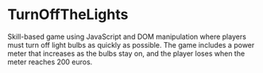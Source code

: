 # TurnOffTheLights

Skill-based game using JavaScript and DOM manipulation where players must turn off light bulbs as quickly as possible. The game includes a power meter
that increases as the bulbs stay on, and the player loses when the meter reaches 200 euros.
